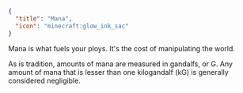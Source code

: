 ```json
{
  "title": "Mana",
  "icon": "minecraft:glow_ink_sac"
}
```

Mana is what fuels your ploys. It's the cost of manipulating the world.


As is tradition, amounts of mana are measured in gandalfs, or G. 
Any amount of mana that is lesser than one kilogandalf (kG) is generally considered negligible. 
